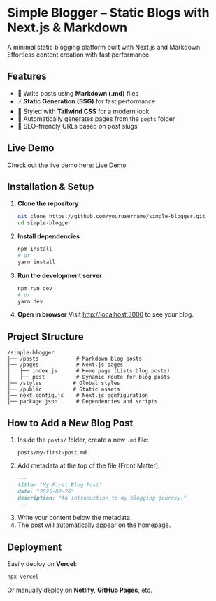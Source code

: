 # Simple Blogger – Static Blogs with Next.js & Markdown

A minimal static blogging platform built with Next.js and Markdown. Effortless content creation with fast performance.

## Features

- 📝 Write posts using **Markdown (.md)** files
- ⚡ **Static Generation (SSG)** for fast performance
- 🎨 Styled with **Tailwind CSS** for a modern look
- 📂 Automatically generates pages from the `posts` folder
- 🔗 SEO-friendly URLs based on post slugs

## Live Demo

Check out the live demo here: [Live Demo](https://simple-blogger.vercel.app/)

## Installation & Setup

1. **Clone the repository**
   ```bash
   git clone https://github.com/yourusername/simple-blogger.git
   cd simple-blogger
   ```

2. **Install dependencies**
   ```bash
   npm install
   # or
   yarn install
   ```

3. **Run the development server**
   ```bash
   npm run dev
   # or
   yarn dev
   ```

4. **Open in browser**
   Visit [http://localhost:3000](http://localhost:3000) to see your blog.

## Project Structure
```
/simple-blogger
│── /posts            # Markdown blog posts
│── /pages            # Next.js pages
│   ├── index.js      # Home page (Lists blog posts)
│   ├── post          # Dynamic route for blog posts
│── /styles          # Global styles
│── /public          # Static assets
│── next.config.js    # Next.js configuration
│── package.json      # Dependencies and scripts
```

## How to Add a New Blog Post

1. Inside the `posts/` folder, create a new `.md` file:
   ```
   posts/my-first-post.md
   ```
2. Add metadata at the top of the file (Front Matter):
   ```md
   ---
   title: "My First Blog Post"
   date: "2025-02-26"
   description: "An introduction to my blogging journey."
   ---
   ```
3. Write your content below the metadata.
4. The post will automatically appear on the homepage.

## Deployment

Easily deploy on **Vercel**:
```bash
npx vercel
```
Or manually deploy on **Netlify**, **GitHub Pages**, etc.

